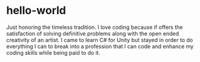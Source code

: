# hello-world
Just honoring the timeless tradition.
I love coding because if offers the satisfaction of solving definitive problems along with the open ended 
creativity of an artist. I came to learn C# for Unity but stayed in order to do everything I can to break 
into a profession that I can code and enhance my coding skills while being paid to do it.
